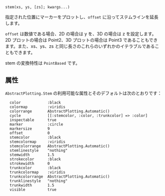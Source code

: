 ```
stem(xs, ys, [zs]; kwargs...)
```

指定された位置にマーカーをプロットし、`offset` に沿ってステムラインを延長します。

`offset` は数値である場合、2D の場合は y を、3D の場合は z を設定します。2D プロットの場合は Point2、3D プロットの場合は Point3 であることもできます。また、xs、ys、zs と同じ長さのこれらのいずれかのイテラブルであることもできます。

stem の変換特性は `PointBased` です。

## 属性

`AbstractPlotting.Stem` の利用可能な属性とそのデフォルトは次のとおりです：

```
  color            :black
  colormap         :viridis
  colorrange       AbstractPlotting.Automatic()
  cycle            [[:stemcolor, :color, :trunkcolor] => :color]
  inspectable      true
  marker           :circle
  markersize       9
  offset           0
  stemcolor        :black
  stemcolormap     :viridis
  stemcolorrange   AbstractPlotting.Automatic()
  stemlinestyle    "nothing"
  stemwidth        1.5
  strokecolor      :black
  strokewidth      0
  trunkcolor       :black
  trunkcolormap    :viridis
  trunkcolorrange  AbstractPlotting.Automatic()
  trunklinestyle   "nothing"
  trunkwidth       1.5
  visible          true
```
